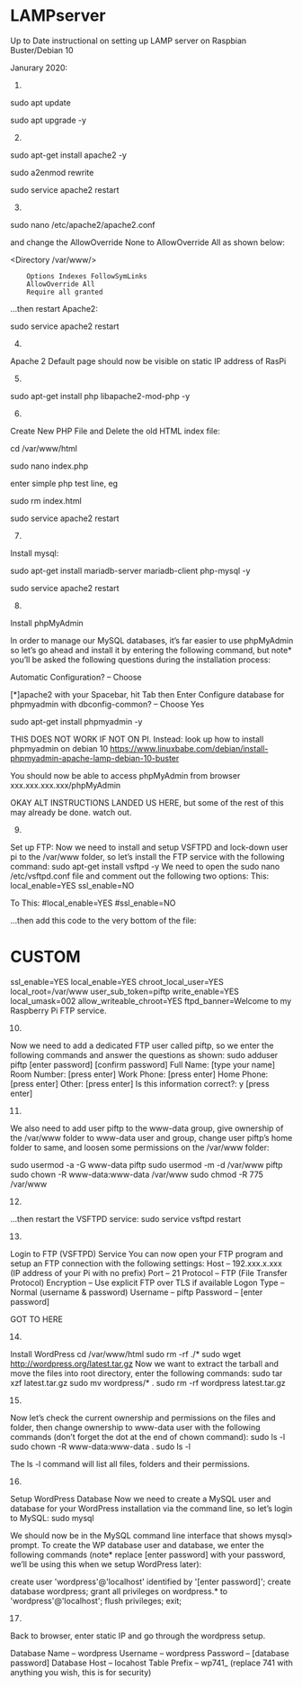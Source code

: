 # LAMPserver
Up to Date instructional on setting up LAMP server on Raspbian Buster/Debian 10


Janurary 2020:



1. 
sudo apt update

sudo apt upgrade -y

2.
sudo apt-get install apache2 -y

sudo a2enmod rewrite

sudo service apache2 restart

3.
sudo nano /etc/apache2/apache2.conf 

and change the AllowOverride None to AllowOverride All as shown below:

<Directory /var/www/>

        Options Indexes FollowSymLinks
        AllowOverride All
        Require all granted
        
</Directory>

…then restart Apache2:

sudo service apache2 restart


4. 
Apache 2 Default page should now be visible on static IP address of RasPi




5.
sudo apt-get install php libapache2-mod-php -y

6.
Create New PHP File and Delete the old HTML index file:

cd /var/www/html

sudo nano index.php


enter simple php test line, eg
<?php echo "Hello World"; ?>

sudo rm index.html

sudo service apache2 restart

7.
Install mysql:

sudo apt-get install mariadb-server mariadb-client php-mysql -y

sudo service apache2 restart


8.
Install phpMyAdmin

In order to manage our MySQL databases, it’s far easier to use phpMyAdmin so let’s go ahead and install it by entering the following command, but note* you’ll be asked the following questions during the installation process:


Automatic Configuration? – 
Choose

[*]apache2 with your Spacebar,
hit Tab then Enter
Configure database for phpmyadmin with dbconfig-common? – Choose Yes

sudo apt-get install phpmyadmin -y  

THIS DOES NOT WORK IF NOT ON PI. Instead:
look up how to install phpmyadmin on debian 10
https://www.linuxbabe.com/debian/install-phpmyadmin-apache-lamp-debian-10-buster



You should now be able to access phpMyAdmin from browser xxx.xxx.xxx.xxx/phpMyAdmin


OKAY ALT INSTRUCTIONS LANDED US HERE, but some of the rest of this may already be done. watch out.


9. 
Set up FTP:
Now we need to install and setup VSFTPD and lock-down user pi to the /var/www folder, so let’s install the FTP service with the following command:
sudo apt-get install vsftpd -y
We need to open the sudo nano /etc/vsftpd.conf file and comment out the following two options:
This:
local_enable=YES
ssl_enable=NO

To This:
#local_enable=YES
#ssl_enable=NO

…then add this code to the very bottom of the file:
# CUSTOM
ssl_enable=YES
local_enable=YES
chroot_local_user=YES
local_root=/var/www
user_sub_token=piftp
write_enable=YES
local_umask=002
allow_writeable_chroot=YES
ftpd_banner=Welcome to my Raspberry Pi FTP service.

10.
Now we need to add a dedicated FTP user called piftp, so we enter the following commands and answer the questions as shown:
sudo adduser piftp
[enter password]
[confirm password]
Full Name: [type your name]
Room Number: [press enter]
Work Phone: [press enter]
Home Phone: [press enter]
Other: [press enter]
Is this information correct?: y [press enter]

11.
We also need to add user piftp to the www-data group, give ownership of the /var/www folder to www-data user and group, change user piftp’s home folder to same, and loosen some permissions on the /var/www folder:

sudo usermod -a -G www-data piftp
sudo usermod -m -d /var/www piftp
sudo chown -R www-data:www-data /var/www
sudo chmod -R 775 /var/www

12.
…then restart the VSFTPD service:
sudo service vsftpd restart

13.
Login to FTP (VSFTPD) Service
You can now open your FTP program and setup an FTP connection with the following settings:
Host – 192.xxx.x.xxx (IP address of your Pi with no prefix)
Port – 21
Protocol – FTP (File Transfer Protocol)
Encryption – Use explicit FTP over TLS if available
Logon Type – Normal (username & password)
Username – piftp
Password – [enter password]


GOT TO HERE


14.
Install WordPress
cd /var/www/html
sudo rm -rf ./*
sudo wget http://wordpress.org/latest.tar.gz
Now we want to extract the tarball and move the files into root directory, enter the following commands:
sudo tar xzf latest.tar.gz
sudo mv wordpress/* .
sudo rm -rf wordpress latest.tar.gz

15.
Now let’s check the current ownership and permissions on the files and folder, then change ownership to www-data user with the following commands (don’t forget the dot at the end of chown command):
sudo ls -l
sudo chown -R www-data:www-data .
sudo ls -l

The ls -l command will list all files, folders and their permissions.

16.
Setup WordPress Database
Now we need to create a MySQL user and database for your WordPress installation via the command line, so let’s login to MySQL:
sudo mysql

We should now be in the MySQL command line interface that shows mysql> prompt. To create the WP database user and database, we enter the following commands (note* replace [enter password] with your password, we’ll be using this when we setup WordPress later):

create user 'wordpress'@'localhost' identified by '[enter password]';
create database wordpress;
grant all privileges on wordpress.* to 'wordpress'@'localhost';
flush privileges;
exit;

17.
Back to browser, enter static IP and go through the wordpress setup.

Database Name – wordpress
Username – wordpress
Password – [database password]
Database Host – locahost
Table Prefix – wp741_ (replace 741 with anything you wish, this is for security)

